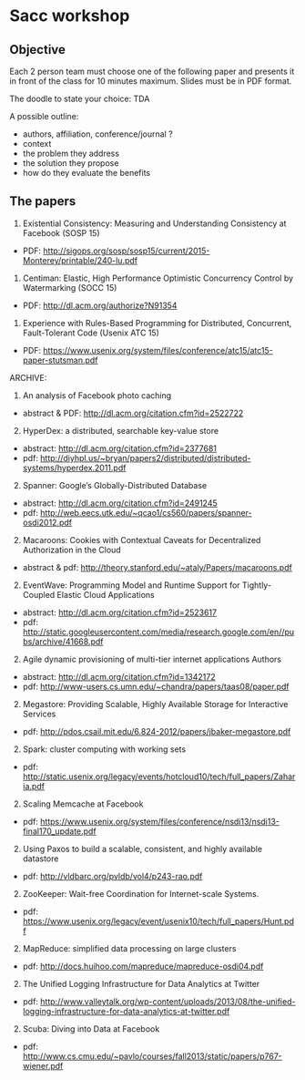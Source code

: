 # Sacc workshop

## Objective
Each 2 person team must choose one of the following paper and presents it in front of the class for 10 minutes maximum. Slides must be in PDF format.

The doodle to state your choice:  TDA

A possible outline:
- authors, affiliation, conference/journal ?
- context
- the problem they address
- the solution they propose
- how do they evaluate the benefits

## The papers

1. Existential Consistency: Measuring and Understanding Consistency at Facebook (SOSP 15)
  - PDF: http://sigops.org/sosp/sosp15/current/2015-Monterey/printable/240-lu.pdf
  
1. Centiman: Elastic, High Performance Optimistic Concurrency Control by Watermarking (SOCC 15) 
  - PDF: http://dl.acm.org/authorize?N91354
  
1. Experience with Rules-Based Programming for Distributed, Concurrent, Fault-Tolerant Code (Usenix ATC 15)
  - PDF: https://www.usenix.org/system/files/conference/atc15/atc15-paper-stutsman.pdf

ARCHIVE:
1. An analysis of Facebook photo caching
  - abstract & PDF: http://dl.acm.org/citation.cfm?id=2522722 
  
2. HyperDex: a distributed, searchable key-value store
  - abstract: http://dl.acm.org/citation.cfm?id=2377681
  - pdf: http://diyhpl.us/~bryan/papers2/distributed/distributed-systems/hyperdex.2011.pdf

2. Spanner: Google’s Globally-Distributed Database
  - abstract: http://dl.acm.org/citation.cfm?id=2491245  
  - pdf: http://web.eecs.utk.edu/~qcao1/cs560/papers/spanner-osdi2012.pdf
  
2. Macaroons: Cookies with Contextual Caveats for Decentralized Authorization in the Cloud
  - abstract & pdf: http://theory.stanford.edu/~ataly/Papers/macaroons.pdf

2. EventWave: Programming Model and Runtime Support for Tightly-Coupled Elastic Cloud Applications  
  - abstract: http://dl.acm.org/citation.cfm?id=2523617
  - pdf: http://static.googleusercontent.com/media/research.google.com/en//pubs/archive/41668.pdf

2. Agile dynamic provisioning of multi-tier internet applications Authors
  - abstract: http://dl.acm.org/citation.cfm?id=1342172
  - pdf: http://www-users.cs.umn.edu/~chandra/papers/taas08/paper.pdf

2. Megastore: Providing Scalable, Highly Available Storage for Interactive Services
  - pdf: http://pdos.csail.mit.edu/6.824-2012/papers/jbaker-megastore.pdf

2. Spark: cluster computing with working sets
  - pdf: http://static.usenix.org/legacy/events/hotcloud10/tech/full_papers/Zaharia.pdf

2. Scaling Memcache at Facebook
  - pdf: https://www.usenix.org/system/files/conference/nsdi13/nsdi13-final170_update.pdf

2. Using Paxos to build a scalable, consistent, and highly available datastore
  - pdf: http://vldbarc.org/pvldb/vol4/p243-rao.pdf

2. ZooKeeper: Wait-free Coordination for Internet-scale Systems.
  - pdf: https://www.usenix.org/legacy/event/usenix10/tech/full_papers/Hunt.pdf

2. MapReduce: simplified data processing on large clusters
  - pdf: http://docs.huihoo.com/mapreduce/mapreduce-osdi04.pdf

2. The Unified Logging Infrastructure for Data Analytics at Twitter
  - pdf: http://www.valleytalk.org/wp-content/uploads/2013/08/the-unified-logging-infrastructure-for-data-analytics-at-twitter.pdf

2. Scuba: Diving into Data at Facebook
  - pdf: http://www.cs.cmu.edu/~pavlo/courses/fall2013/static/papers/p767-wiener.pdf
